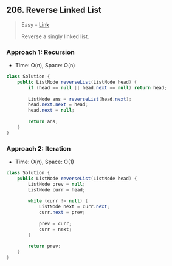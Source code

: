 ## 206. Reverse Linked List

> Easy - [Link](https://leetcode.com/problems/reverse-linked-list/)
>
> Reverse a singly linked list.



### Approach 1:  Recursion

- Time: O(n), Space: O(n)

```java
class Solution {
    public ListNode reverseList(ListNode head) {
        if (head == null || head.next == null) return head;
        
        ListNode ans = reverseList(head.next);
        head.next.next = head;
        head.next = null;
        
        return ans;
    }
}
```



### Approach 2:  Iteration

- Time: O(n), Space: O(1)

```java
class Solution {
    public ListNode reverseList(ListNode head) {
        ListNode prev = null;
        ListNode curr = head;
        
        while (curr != null) {
            ListNode next = curr.next;
            curr.next = prev;
            
            prev = curr;
            curr = next;
        }
        
        return prev;
    }
}
```

